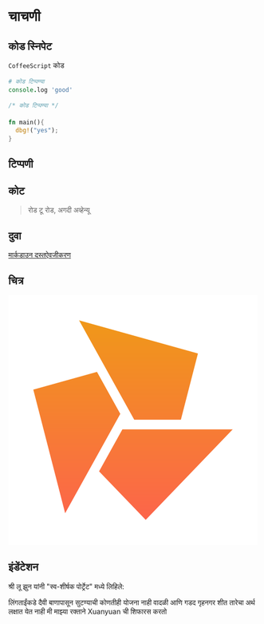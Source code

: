 [जागतिक टिप्पण्या मार्कडाउन]:#

# चाचणी

## कोड स्निपेट

`CoffeeScript` कोड

```coffee
# कोड टिप्पण्या
console.log 'good'


```

```rust
/* कोड टिप्पण्या */

fn main(){
  dbg!("yes");
}
```

## टिप्पणी

<!-- HTML 注释 --> 

<!-- 多行注释 --> 

## कोट

> रोड टू रोड, अगदी अव्हेन्यू

## दुवा

[मार्कडाउन दस्तऐवजीकरण](https://github.com/xxai-art/xxai-art-md)

## चित्र

![xxAI.कला ब्रँड ओळख](https://raw.githubusercontent.com/xxai-art/web/main/file/svg/logo.svg)

## इंडेंटेशन

श्री लू झुन यांनी "स्व-शीर्षक पोर्ट्रेट" मध्ये लिहिले:

  लिंगताईंकडे दैवी बाणापासून सुटण्याची कोणतीही योजना नाही
  वादळी आणि गडद गृहनगर
  शीत तारेचा अर्थ लक्षात येत नाही
  मी माझ्या रक्ताने Xuanyuan ची शिफारस करतो
